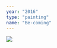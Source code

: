 ```yaml
---
year: "2016"
type: "painting"
name: "Be-coming"
---
```

![](Painting_Drawing2016/Be-coming,2016.jpg)
